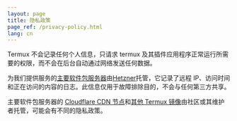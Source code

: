 ```yaml
---
layout: page
title: 隐私政策
page_ref: /privacy-policy.html
lang: cn
---
```


Termux 不会记录任何个人信息，只请求 termux 及其插件应用程序正常运行所需要的权限，而不会在后台自动通过网络发送任何数据。

为我们提供服务的[主要软件包服务器](https://packages.termux.dev/)由[Hetzner](https://www.hetzner.com/cloud)托管，它记录了远程 IP、访问时间和正在访问的内容的日志。此信息仅用于故障排除目的，不会与任何第三方共享。

主要软件包服务器的 [Cloudflare CDN 节点](https://packages-cf.termux.dev/)和[其他 Termux 镜像](https://github.com/termux/termux-packages/wiki/Mirrors)由社区或其维护者托管，可能会有不同的隐私政策。

